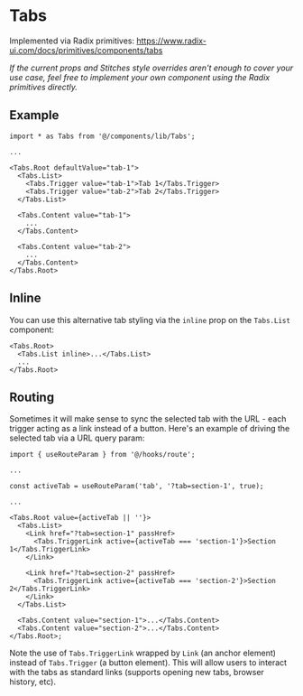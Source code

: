 # Tabs

Implemented via Radix primitives: https://www.radix-ui.com/docs/primitives/components/tabs

_If the current props and Stitches style overrides aren't enough to cover your use case, feel free to implement your own component using the Radix primitives directly._

## Example

```tsx
import * as Tabs from '@/components/lib/Tabs';

...

<Tabs.Root defaultValue="tab-1">
  <Tabs.List>
    <Tabs.Trigger value="tab-1">Tab 1</Tabs.Trigger>
    <Tabs.Trigger value="tab-2">Tab 2</Tabs.Trigger>
  </Tabs.List>

  <Tabs.Content value="tab-1">
    ...
  </Tabs.Content>

  <Tabs.Content value="tab-2">
    ...
  </Tabs.Content>
</Tabs.Root>
```

## Inline

You can use this alternative tab styling via the `inline` prop on the `Tabs.List` component:

```tsx
<Tabs.Root>
  <Tabs.List inline>...</Tabs.List>
  ...
</Tabs.Root>
```

## Routing

Sometimes it will make sense to sync the selected tab with the URL - each trigger acting as a link instead of a button. Here's an example of driving the selected tab via a URL query param:

```tsx
import { useRouteParam } from '@/hooks/route';

...

const activeTab = useRouteParam('tab', '?tab=section-1', true);

...

<Tabs.Root value={activeTab || ''}>
  <Tabs.List>
    <Link href="?tab=section-1" passHref>
      <Tabs.TriggerLink active={activeTab === 'section-1'}>Section 1</Tabs.TriggerLink>
    </Link>

    <Link href="?tab=section-2" passHref>
      <Tabs.TriggerLink active={activeTab === 'section-2'}>Section 2</Tabs.TriggerLink>
    </Link>
  </Tabs.List>

  <Tabs.Content value="section-1">...</Tabs.Content>
  <Tabs.Content value="section-2">...</Tabs.Content>
</Tabs.Root>;
```

Note the use of `Tabs.TriggerLink` wrapped by `Link` (an anchor element) instead of `Tabs.Trigger` (a button element). This will allow users to interact with the tabs as standard links (supports opening new tabs, browser history, etc).
